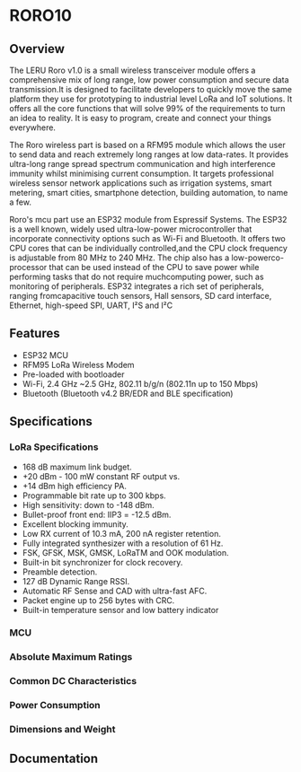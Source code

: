 # RORO10

## Overview
The LERU Roro v1.0 is a small wireless transceiver module offers a comprehensive mix of long range, low power consumption and secure data transmission.It is designed to facilitate developers to quickly move the same platform they use for prototyping to industrial level LoRa and IoT solutions. It offers all the core functions that will solve 99% of the requirements to turn an idea to reality. It is easy to program, create and connect your things everywhere. 

The Roro wireless part is based on a RFM95 module which allows the user to send data and reach extremely long ranges at low data-rates. It provides ultra-long range spread spectrum communication and high interference immunity whilst minimising current consumption. It targets professional wireless sensor network applications such as irrigation systems, smart metering, smart cities, smartphone detection, building automation, to name a few.

Roro's mcu part use an ESP32 module from Espressif Systems. The ESP32 is a well known, widely used ultra-low-power microcontroller that incorporate connectivity options such as Wi-Fi and Bluetooth. It offers two CPU cores that can be individually controlled,and the CPU clock frequency is adjustable from 80 MHz to 240 MHz. The chip also has a low-powerco-processor that can be used instead of the CPU to save power while performing tasks that do not require muchcomputing power, such as monitoring of peripherals. ESP32 integrates a rich set of peripherals, ranging fromcapacitive touch sensors, Hall sensors, SD card interface, Ethernet, high-speed SPI, UART, I²S and I²C

## Features
- ESP32 MCU
- RFM95 LoRa Wireless Modem
- Pre-loaded with bootloader
- Wi-Fi, 2.4 GHz ~2.5 GHz, 802.11 b/g/n (802.11n up to 150 Mbps)
- Bluetooth (Bluetooth v4.2 BR/EDR and BLE specification)

## Specifications

### LoRa Specifications
- 168 dB maximum link budget.
- +20 dBm - 100 mW constant RF output vs.
- +14 dBm high efficiency PA.
- Programmable bit rate up to 300 kbps.
- High sensitivity: down to -148 dBm.
- Bullet-proof front end: IIP3 = -12.5 dBm.
- Excellent blocking immunity.
- Low RX current of 10.3 mA, 200 nA register retention.
- Fully integrated synthesizer with a resolution of 61 Hz.
- FSK, GFSK, MSK, GMSK, LoRaTM and OOK modulation.
- Built-in bit synchronizer for clock recovery.
- Preamble detection.
- 127 dB Dynamic Range RSSI.
- Automatic RF Sense and CAD with ultra-fast AFC.
- Packet engine up to 256 bytes with CRC.
- Built-in temperature sensor and low battery indicator

### MCU 

### Absolute Maximum Ratings

### Common DC Characteristics

### Power Consumption

### Dimensions and Weight


## Documentation